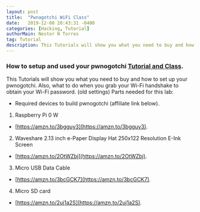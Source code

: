 ```yaml
---
layout: post
title:  "Pwnagotchi WiFi Class"
date:   2019-12-08 20:43:31 -0400
categories: [Hacking, Tutorial]
authorMain: Nestor N Torres
tag: Tutorial
description: This Tutorials will show you what you need to buy and how to set up your pwnogotchi. (old settings)
---
```

### **How to setup and used your pwnogotchi** [Tutorial and Class](/blog-assets/pwnagotchiwificlass/slides/wifi-class/index.html).

This Tutorials will show you what you need to buy and how to set up your pwnogotchi. Also, what to do when you grab your Wi-Fi handshake to obtain your Wi-Fi password. (old settings)
Parts needed for this lab:
* Required devices to build pwnogotchi (affiliate link below).

 1.  Raspberry Pi 0 W
 * [https://amzn.to/3bgguy3](https://amzn.to/3bgguy3). 
 2.  Waveshare 2.13 inch e-Paper Display Hat 250x122 Resolution E-Ink Screen
 * [https://amzn.to/2OtWZbj](https://amzn.to/2OtWZbj). 
 3.  Micro USB Data Cable
 * [https://amzn.to/3bcGCK7](https://amzn.to/3bcGCK7). 
 4.  Micro SD card
 * [https://amzn.to/2uj1a2S](https://amzn.to/2uj1a2S). 